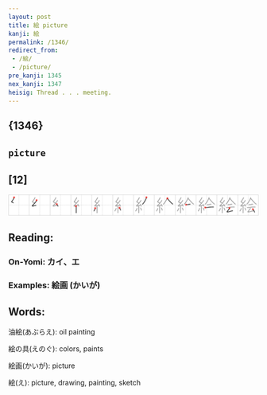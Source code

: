 ```yaml
---
layout: post
title: 絵 picture
kanji: 絵
permalink: /1346/
redirect_from:
 - /絵/
 - /picture/
pre_kanji: 1345
nex_kanji: 1347
heisig: Thread . . . meeting.
---
```


## {1346}

## `picture`

## [12]

<div class="stroke"><img src="../images/E7B5B5.png" /></div>

## Reading:

### On-Yomi: カイ、エ

### Examples: 絵画 (かいが)

## Words:

油絵(あぶらえ): oil painting

絵の具(えのぐ): colors, paints

絵画(かいが): picture

絵(え): picture, drawing, painting, sketch
